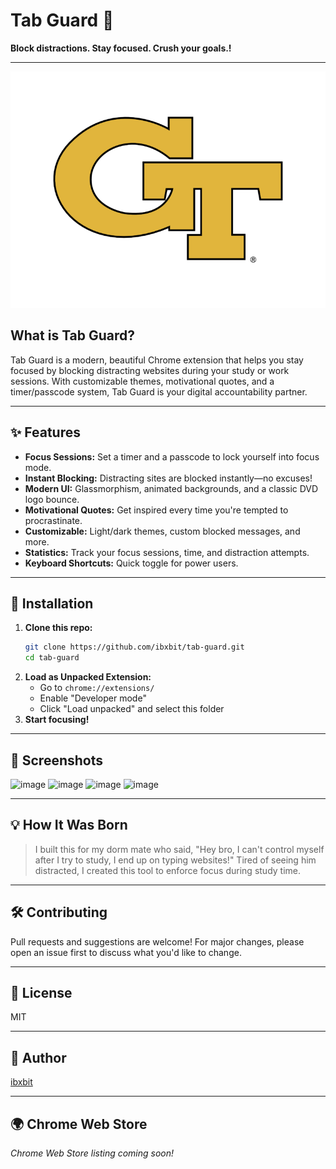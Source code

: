  # Tab Guard 🔐 
 
**Block distractions. Stay focused. Crush your goals.!**  
        
---         
          
![Tab Guard Logo](assets/tab-guard-logo.png)       
   
## What is Tab Guard? 
Tab Guard is a modern, beautiful Chrome extension that helps you stay focused by blocking distracting websites during your study or work sessions. With customizable themes, motivational quotes, and a timer/passcode system, Tab Guard is your digital accountability partner.      
              
---                         
                                 
## ✨ Features                          
- **Focus Sessions:** Set a timer and a passcode to lock yourself into focus mode.                            
- **Instant Blocking:** Distracting sites are blocked instantly—no excuses!                          
- **Modern UI:** Glassmorphism, animated backgrounds, and a classic DVD logo bounce.                             
- **Motivational Quotes:** Get inspired every time you're tempted to procrastinate.                    
- **Customizable:** Light/dark themes, custom blocked messages, and more.                      
- **Statistics:** Track your focus sessions, time, and distraction attempts.                 
- **Keyboard Shortcuts:** Quick toggle for power users.           
               
---        
       
      
## 🚀 Installation  
1. **Clone this repo:**   
   ```bash
   git clone https://github.com/ibxbit/tab-guard.git    
   cd tab-guard  
   ```
2. **Load as Unpacked Extension:**
   - Go to `chrome://extensions/`
   - Enable "Developer mode"
   - Click "Load unpacked" and select this folder
3. **Start focusing!**

---

## 📸 Screenshots
![image](https://github.com/user-attachments/assets/d269cbd9-06c6-4d85-9636-560894b2640a) 
![image](https://github.com/user-attachments/assets/e1bd22b3-7dbb-46cf-97c1-4cc4371e3e4e)
![image](https://github.com/user-attachments/assets/ca94637d-2216-4274-9c1f-cb78446b0737)
![image](https://github.com/user-attachments/assets/dcd55868-e5d7-4c89-a6cb-915745d6d231)



---

## 💡 How It Was Born
> I built this for my dorm mate who said, "Hey bro, I can't control myself after I try to study, I end up on typing websites!" Tired of seeing him distracted, I created this tool to enforce focus during study time.

---

## 🛠️ Contributing 
Pull requests and suggestions are welcome! For major changes, please open an issue first to discuss what you'd like to change.

---

## 📄 License
MIT

---

## 👤 Author
[ibxbit](https://github.com/ibxbit)

---

## 🌍 Chrome Web Store
_Chrome Web Store listing coming soon!_

